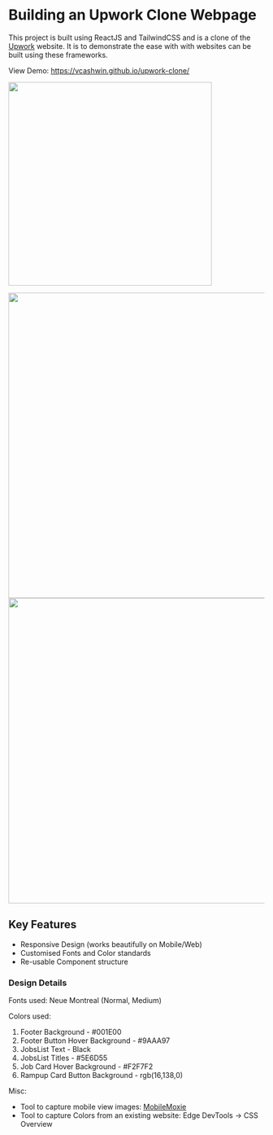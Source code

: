 # Building an Upwork Clone Webpage

This project is built using ReactJS and TailwindCSS and is a clone of the [Upwork](https://www.upwork.com) website. 
It is to demonstrate the ease with with websites can be built using these frameworks.

View Demo: https://vcashwin.github.io/upwork-clone/

<img src="https://user-images.githubusercontent.com/26198609/214109070-6b813af8-0a87-4364-b8ba-cbc4125c0fc1.png" height="400">

<img src="https://user-images.githubusercontent.com/26198609/214108113-d1fa3ad8-413f-4bf7-8493-9d1150e41c17.png" height="600"> <img src="https://user-images.githubusercontent.com/26198609/214108124-fa1d0110-7443-4fb3-8155-5478e253e7c9.png" height="600">

## Key Features

- Responsive Design (works beautifully on Mobile/Web)
- Customised Fonts and Color standards
- Re-usable Component structure

### Design Details

Fonts used: 
Neue Montreal (Normal, Medium)

Colors used: 
  1. Footer Background - #001E00
  2. Footer Button Hover Background - #9AAA97
  3. JobsList Text - Black
  4. JobsList Titles - #5E6D55
  5. Job Card Hover Background - #F2F7F2
  6. Rampup Card Button Background - rgb(16,138,0)
  
Misc: 
- Tool to capture mobile view images: [MobileMoxie](https://mobilemoxie.com/tools/mobile-page-test/)
- Tool to capture Colors from an existing website: Edge DevTools -> CSS Overview
